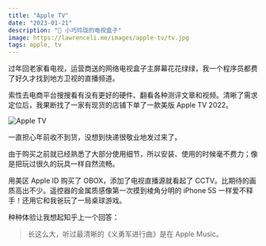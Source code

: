 ```yaml
---
title: "Apple TV"
date: "2023-01-21"
description: " 小巧玲珑的电视盒子"
image: https://lawrenceli.me/images/apple-tv/tv.jpg
tags: apple, tv
---
```


过年回老家看电视，运营商送的网络电视盒子主屏幕花花绿绿，我一个程序员都费了好久才找到地方卫视的直播频道。

索性去电商平台搜搜看有没有更好的硬件、翻看各种测评文章和视频。清晰了需求定位后，我果断找了一家有现货的店铺下单了一款美版 Apple TV 2022。

![Apple TV](/images/apple-tv/tv.jpg)

一直担心年前收不到货，没想到快递很敬业地发过来了。

由于购买之前就已经熟悉了大部分使用细节，所以安装、使用的时候毫不费力；像是把玩过很久的玩具一样自然流畅。

用美区 Apple ID 购买了 OBOX，添加了电视直播源就看起了 CCTV。比期待的画质高出不少。遥控器的金属质感像第一次摸到棱角分明的 iPhone 5S 一样爱不释手！还用它和我爸玩了一局桌球游戏。

种种体验让我想起知乎上一个回答：

> 长这么大，听过最清晰的《义勇军进行曲》是在 Apple Music。
